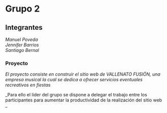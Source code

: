 # Grupo 2

## Integrantes

_Manuel Poveda_ <br>
_Jennifer Barrios_ <br>
_Santiago Bernal_

### Proyecto

_El proyecto consiste en construir el sitio web de VALLENATO FUSIÖN, una empresa musical la cual se dedica a ofrecer servicios eventuales recreativos en fiestas_

_Para ello el lider del grupo se dispone a delegar el trabajo entre los participantes para aumentar la productividad de la realización del sitio web _
